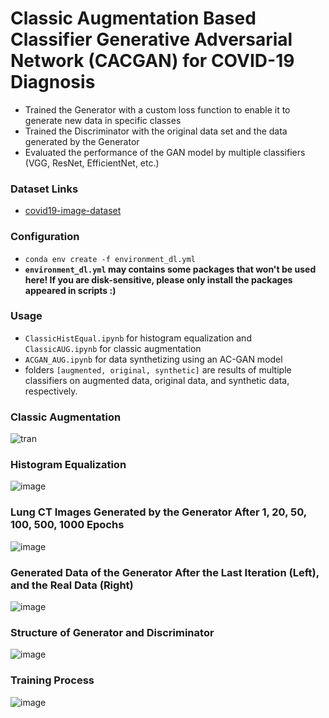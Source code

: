 # Classic Augmentation Based Classifier Generative Adversarial Network (CACGAN) for COVID-19 Diagnosis

- Trained the Generator with a custom loss function to enable it to generate new data in specific classes
- Trained the Discriminator with the original data set and the data generated by the Generator
- Evaluated the performance of the GAN model by multiple classifiers (VGG, ResNet, EfficientNet, etc.)

### Dataset Links

- [covid19-image-dataset](https://www.kaggle.com/datasets/pranavraikokte/covid19-image-dataset)

### Configuration

- `conda env create -f environment_dl.yml`
- **`environment_dl.yml` may contains some packages that won't be used here! If you are disk-sensitive, please only install the packages appeared in scripts :)**

### Usage

- `ClassicHistEqual.ipynb` for histogram equalization and `ClassicAUG.ipynb` for classic augmentation
- `ACGAN_AUG.ipynb` for data synthetizing using an AC-GAN model
- folders `[augmented, original, synthetic]` are results of multiple classifiers on augmented data, original data, and synthetic data, respectively.

### Classic Augmentation

![tran](https://user-images.githubusercontent.com/67775090/170679359-47b4893b-e1df-4de4-aeaa-190fed69629f.png)

### Histogram Equalization

![image](https://user-images.githubusercontent.com/67775090/187150691-c1474cf2-2617-4166-9d42-41d3fe404193.png)

### Lung CT Images Generated by the Generator After 1, 20, 50, 100, 500, 1000 Epochs

![image](https://user-images.githubusercontent.com/67775090/187150340-d5c884e5-eefb-4c65-8644-7f490b2bb949.png)

### Generated Data of the Generator After the Last Iteration (Left), and the Real Data (Right)

![image](https://user-images.githubusercontent.com/67775090/187150465-f786af59-d861-49e9-95b5-76b5fa992592.png)

### Structure of Generator and Discriminator

![image](https://user-images.githubusercontent.com/67775090/187150911-912a6284-287d-4a21-a857-4ea37dd81738.png)

### Training Process

![image](https://user-images.githubusercontent.com/67775090/187151209-8b570753-fce0-4edb-8d4c-87f3fb729561.png)
